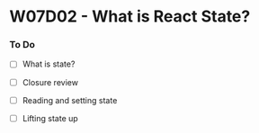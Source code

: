 # W07D02 - What is React State?

### To Do
- [ ] What is state?
- [ ] Closure review
- [ ] Reading and setting state
- [ ] Lifting state up
























